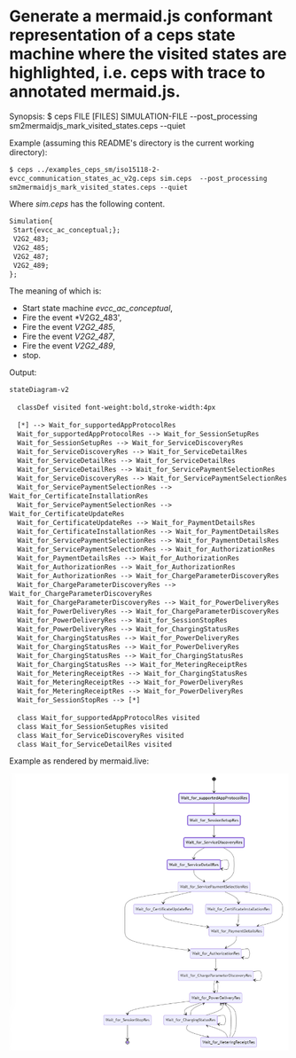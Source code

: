 # Generate a mermaid.js conformant representation of a ceps state machine where the visited states are highlighted, i.e. ceps with trace to annotated mermaid.js.

Synopsis: $ ceps FILE [FILES] SIMULATION-FILE  --post_processing sm2mermaidjs_mark_visited_states.ceps --quiet

Example (assuming this README's directory is the current working directory): 

```
$ ceps ../examples_ceps_sm/iso15118-2-evcc_communication_states_ac_v2g.ceps sim.ceps  --post_processing sm2mermaidjs_mark_visited_states.ceps --quiet 
```

Where *sim.ceps* has the following content.

```
Simulation{
 Start{evcc_ac_conceptual;};
 V2G2_483;
 V2G2_485;
 V2G2_487;
 V2G2_489;
};
```

The meaning of which is:
- Start state machine *evcc_ac_conceptual*,
- Fire the event *V2G2_483',
- Fire the event *V2G2_485*,
- Fire the event *V2G2_487*,
- Fire the event *V2G2_489*,
- stop.

Output:
```
stateDiagram-v2

  classDef visited font-weight:bold,stroke-width:4px

  [*] --> Wait_for_supportedAppProtocolRes
  Wait_for_supportedAppProtocolRes --> Wait_for_SessionSetupRes
  Wait_for_SessionSetupRes --> Wait_for_ServiceDiscoveryRes
  Wait_for_ServiceDiscoveryRes --> Wait_for_ServiceDetailRes
  Wait_for_ServiceDetailRes --> Wait_for_ServiceDetailRes
  Wait_for_ServiceDetailRes --> Wait_for_ServicePaymentSelectionRes
  Wait_for_ServiceDiscoveryRes --> Wait_for_ServicePaymentSelectionRes
  Wait_for_ServicePaymentSelectionRes --> Wait_for_CertificateInstallationRes
  Wait_for_ServicePaymentSelectionRes --> Wait_for_CertificateUpdateRes
  Wait_for_CertificateUpdateRes --> Wait_for_PaymentDetailsRes
  Wait_for_CertificateInstallationRes --> Wait_for_PaymentDetailsRes
  Wait_for_ServicePaymentSelectionRes --> Wait_for_PaymentDetailsRes
  Wait_for_ServicePaymentSelectionRes --> Wait_for_AuthorizationRes
  Wait_for_PaymentDetailsRes --> Wait_for_AuthorizationRes
  Wait_for_AuthorizationRes --> Wait_for_AuthorizationRes
  Wait_for_AuthorizationRes --> Wait_for_ChargeParameterDiscoveryRes
  Wait_for_ChargeParameterDiscoveryRes --> Wait_for_ChargeParameterDiscoveryRes
  Wait_for_ChargeParameterDiscoveryRes --> Wait_for_PowerDeliveryRes
  Wait_for_PowerDeliveryRes --> Wait_for_ChargeParameterDiscoveryRes
  Wait_for_PowerDeliveryRes --> Wait_for_SessionStopRes
  Wait_for_PowerDeliveryRes --> Wait_for_ChargingStatusRes
  Wait_for_ChargingStatusRes --> Wait_for_PowerDeliveryRes
  Wait_for_ChargingStatusRes --> Wait_for_PowerDeliveryRes
  Wait_for_ChargingStatusRes --> Wait_for_ChargingStatusRes
  Wait_for_ChargingStatusRes --> Wait_for_MeteringReceiptRes
  Wait_for_MeteringReceiptRes --> Wait_for_ChargingStatusRes
  Wait_for_MeteringReceiptRes --> Wait_for_PowerDeliveryRes
  Wait_for_MeteringReceiptRes --> Wait_for_PowerDeliveryRes
  Wait_for_SessionStopRes --> [*]

  class Wait_for_supportedAppProtocolRes visited
  class Wait_for_SessionSetupRes visited
  class Wait_for_ServiceDiscoveryRes visited
  class Wait_for_ServiceDetailRes visited
```

Example as rendered by mermaid.live:


![](result.png)
